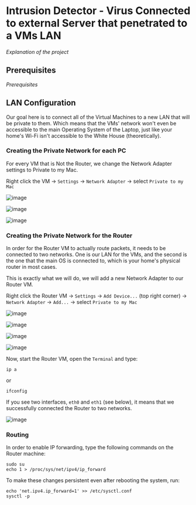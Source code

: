 # Intrusion Detector - Virus Connected to external Server that penetrated to a VMs LAN 
*Explanation of the project*

## Prerequisites
*Prerequisites*

## LAN Configuration
Our goal here is to connect all of the Virtual Machines to a new LAN that will be private to them. Which means that the VMs' network won't even be accessible to the main Operating System of the Laptop, just like your home's Wi-Fi isn't accessible to the White House (theoretically).

### Creating the Private Network for each PC
For every VM that is Not the Router, we change the Network Adapter settings to Private to my Mac.

Right click the VM -> `Settings` -> `Network Adapter` -> select `Private to my Mac`

![image](https://github.com/OmriPy/Virus/assets/110406612/00e376b7-ab58-4499-affb-288932443d4f)

![image](https://github.com/OmriPy/Virus/assets/110406612/371e05e8-9a19-4796-a80c-7afd3e511fc1)

![image](https://github.com/OmriPy/Virus/assets/110406612/ee397530-80e6-4330-ac79-9c576922a0ad)

### Creating the Private Network for the Router
In order for the Router VM to actually route packets, it needs to be connected to two networks. One is our LAN for the VMs, and the second is the one that the main OS is connected to, which is your home's physical router in most cases.

This is exactly what we will do, we will add a new Network Adapter to our Router VM.

Right click the Router VM -> `Settings` -> `Add Device...` (top right corner) -> `Network Adapter` -> `Add...` -> select `Private to my Mac`

![image](https://github.com/OmriPy/Virus/assets/110406612/f9c4afdb-03d4-4310-b924-9450ee07c659)

![image](https://github.com/OmriPy/Virus/assets/110406612/88baca52-cc1f-4d7d-8812-69165f075585)

![image](https://github.com/OmriPy/Virus/assets/110406612/f21afec4-84d5-453e-ba98-26add5430597)

![image](https://github.com/OmriPy/Virus/assets/110406612/ce024544-f1d4-4b83-a34b-e4381c314fda)


Now, start the Router VM, open the `Terminal` and type:
```
ip a
```
or
```
ifconfig
```
If you see two interfaces, `eth0` and `eth1` (see below), it means that we successfully connected the Router to two networks.

![image](https://github.com/OmriPy/Virus/assets/110406612/e3b5b9ca-fbba-4c2e-934b-c41a3bffa64b)

### Routing
In order to enable IP forwarding, type the following commands on the Router machine:
```
sudo su
echo 1 > /proc/sys/net/ipv4/ip_forward
```
To make these changes persistent even after rebooting the system, run:
```
echo 'net.ipv4.ip_forward=1' >> /etc/sysctl.conf
sysctl -p
```

